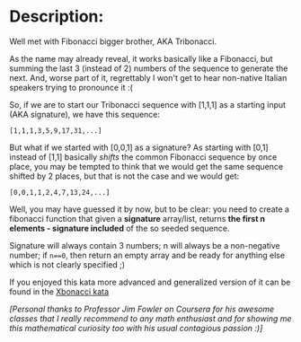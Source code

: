 # Description:

Well met with Fibonacci bigger brother, AKA Tribonacci.

As the name may already reveal, it works basically like a Fibonacci, but summing the last 3 (instead of 2) numbers of the sequence to generate the next. And, worse part of it, regrettably I won't get to hear non-native Italian speakers trying to pronounce it :(

So, if we are to start our Tribonacci sequence with [1,1,1] as a starting input (AKA signature), we have this sequence:
```
[1,1,1,3,5,9,17,31,...]
```
But what if we started with [0,0,1] as a signature? As starting with [0,1] instead of [1,1] basically _shifts_ the common Fibonacci sequence by once place, you may be tempted to think that we would get the same sequence shifted by 2 places, but that is not the case and we would get:
```
[0,0,1,1,2,4,7,13,24,...]
```
Well, you may have guessed it by now, but to be clear: you need to create a fibonacci function that given a __signature__ array/list, returns __the first n elements - signature included__ of the so seeded sequence.

Signature will always contain 3 numbers; n will always be a non-negative number; if `n==0`, then return an empty array and be ready for anything else which is not clearly specified ;)

If you enjoyed this kata more advanced and generalized version of it can be found in the [Xbonacci kata](http://www.codewars.com/kata/fibonacci-tribonacci-and-friends)

_[Personal thanks to Professor Jim Fowler on Coursera for his awesome classes that I really recommend to any math enthusiast and for showing me this mathematical curiosity too with his usual contagious passion :)]_
